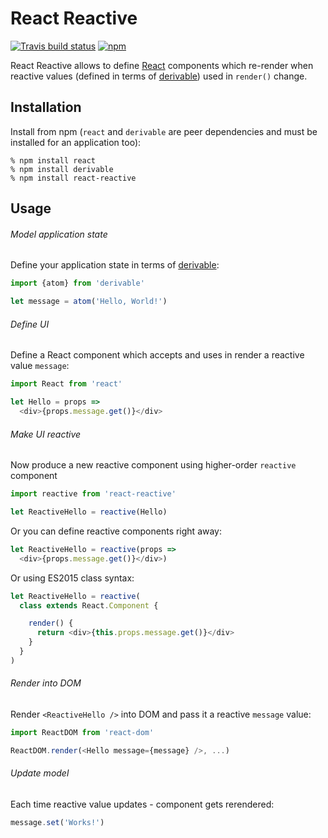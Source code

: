 # React Reactive

[![Travis build status](https://img.shields.io/travis/andreypopp/react-reactive/master.svg)](https://travis-ci.org/andreypopp/react-reactive)
[![npm](https://img.shields.io/npm/v/react-reactive.svg)](https://www.npmjs.com/package/react-reactive)

React Reactive allows to define [React][] components which re-render when reactive
values (defined in terms of [derivable][]) used in `render()` change.

## Installation

Install from npm (`react` and `derivable` are peer dependencies and must be
installed for an application too):

```
% npm install react
% npm install derivable
% npm install react-reactive
```

## Usage

###### Model application state

Define your application state in terms of [derivable][]:

```js
import {atom} from 'derivable'

let message = atom('Hello, World!')
```

###### Define UI

Define a React component which accepts and uses in render a reactive value
`message`:

```js
import React from 'react'

let Hello = props =>
  <div>{props.message.get()}</div>
```

###### Make UI reactive

Now produce a new reactive component using higher-order `reactive` component

```js
import reactive from 'react-reactive'

let ReactiveHello = reactive(Hello)
```

Or you can define reactive components right away:

```js
let ReactiveHello = reactive(props =>
  <div>{props.message.get()}</div>)
```

Or using ES2015 class syntax:

```js
let ReactiveHello = reactive(
  class extends React.Component {

    render() {
      return <div>{this.props.message.get()}</div>
    }
  }
)
```

###### Render into DOM

Render `<ReactiveHello />` into DOM and pass it a reactive `message` value:

```js
import ReactDOM from 'react-dom'

ReactDOM.render(<Hello message={message} />, ...)
```

###### Update model

Each time reactive value updates - component gets rerendered:

```js
message.set('Works!')
```

[React]: https://reactjs.org
[derivable]: https://github.com/ds300/derivablejs
